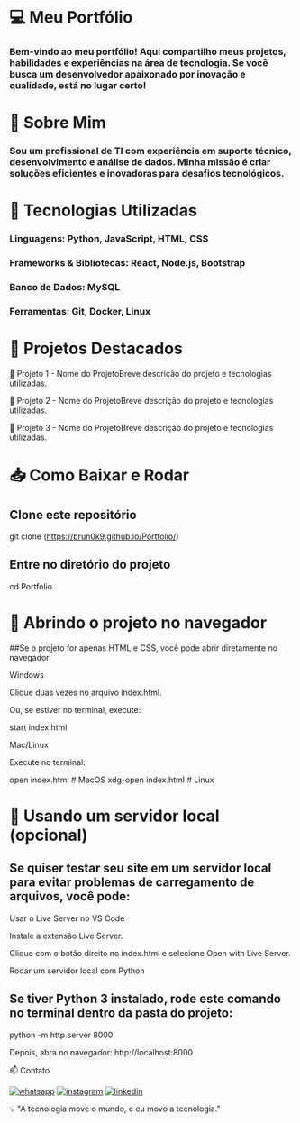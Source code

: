 # 💻 Meu Portfólio

### Bem-vindo ao meu portfólio! Aqui compartilho meus projetos, habilidades e experiências na área de tecnologia. Se você busca um desenvolvedor apaixonado por inovação e qualidade, está no lugar certo!

# 🌟 Sobre Mim

### Sou um profissional de TI com experiência em suporte técnico, desenvolvimento e análise de dados. Minha missão é criar soluções eficientes e inovadoras para desafios tecnológicos.

# 🚀 Tecnologias Utilizadas

### Linguagens: Python, JavaScript, HTML, CSS

### Frameworks & Bibliotecas: React, Node.js, Bootstrap

### Banco de Dados: MySQL

### Ferramentas: Git, Docker, Linux

# 📂 Projetos Destacados

🔹 Projeto 1 - Nome do ProjetoBreve descrição do projeto e tecnologias utilizadas.

🔹 Projeto 2 - Nome do ProjetoBreve descrição do projeto e tecnologias utilizadas.

🔹 Projeto 3 - Nome do ProjetoBreve descrição do projeto e tecnologias utilizadas.

# 📥 Como Baixar e Rodar

## Clone este repositório
git clone (https://brun0k9.github.io/Portfolio/)

## Entre no diretório do projeto
cd Portfolio

# 📂 Abrindo o projeto no navegador

##Se o projeto for apenas HTML e CSS, você pode abrir diretamente no navegador:

Windows

Clique duas vezes no arquivo index.html.

Ou, se estiver no terminal, execute:

start index.html

Mac/Linux

Execute no terminal:

open index.html  # MacOS
xdg-open index.html  # Linux

# 🚀 Usando um servidor local (opcional)

## Se quiser testar seu site em um servidor local para evitar problemas de carregamento de arquivos, você pode:

Usar o Live Server no VS Code

Instale a extensão Live Server.

Clique com o botão direito no index.html e selecione Open with Live Server.

Rodar um servidor local com Python

## Se tiver Python 3 instalado, rode este comando no terminal dentro da pasta do projeto:

python -m http.server 8000

Depois, abra no navegador: http://localhost:8000

📫 Contato

[![whatsapp](https://img.shields.io/badge/WhatsApp-25D366?style=for-the-badge&logo=whatsapp&logoColor=white)](https://api.whatsapp.com/send/?phone=5511989889206&text&type=phone_number&app_absent=0)
[![instagram](https://img.shields.io/badge/Instagram-E4405F?style=for-the-badge&logo=instagram&logoColor=white)](https://www.instagram.com/brun0__k9)
[![linkedin](https://img.shields.io/badge/LinkedIn-0077B5?style=for-the-badge&logo=linkedin&logoColor=white)](https://www.linkedin.com/in/brunoax/)


💡 "A tecnologia move o mundo, e eu movo a tecnologia."

